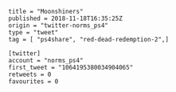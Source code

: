 ```
title = "Moonshiners"
published = 2018-11-18T16:35:25Z
origin = "twitter-norms_ps4"
type = "tweet"
tag = [ "ps4share", "red-dead-redemption-2",]

[twitter]
account = "norms_ps4"
first_tweet = "1064195380034904065"
retweets = 0
favourites = 0
```

<p class='image'><img src='https://mnf.m17s.net/2018/11/18/DsTIDlWW0AAtv2J.jpg' alt=''></p>

